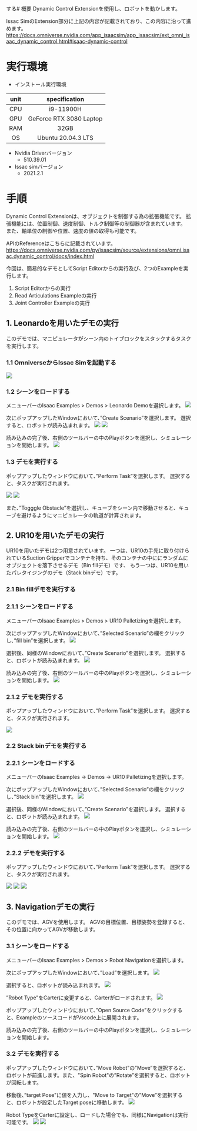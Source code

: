 する# 概要
Dynamic Control Extensionを使用し、ロボットを動かします。

Issac SimのExtension部分に上記の内容が記載されており、この内容に沿って進めます。
https://docs.omniverse.nvidia.com/app_isaacsim/app_isaacsim/ext_omni_isaac_dynamic_control.html#isaac-dynamic-control

# 実行環境

- インストール実行環境

| unit       |       specification | 
|:-----------------:|:------------------:|
| CPU         | i9-11900H |  
| GPU         | GeForce RTX 3080 Laptop|  
| RAM         | 32GB | 
| OS         | Ubuntu 20.04.3 LTS  |

- Nvidia Driverバージョン
   - 510.39.01
- Issac simバージョン
   - 2021.2.1


# 手順
Dynamic Control Extensionは、オブジェクトを制御する為の拡張機能です。
拡張機能には、位置制御、速度制御、トルク制御等の制御器が含まれています。
また、軸単位の制御や位置、速度の値の取得も可能です。

APIのReferenceはこちらに記載されています。
https://docs.omniverse.nvidia.com/py/isaacsim/source/extensions/omni.isaac.dynamic_control/docs/index.html

今回は、簡易的なデモとしてScript Editorからの実行及び、2つのExampleを実行します。

1. Script Editorからの実行
2. Read Articulations Exampleの実行
3. Joint Controller Exampleの実行










## 1. Leonardoを用いたデモの実行
このデモでは、マニピュレータがシーン内のトイブロックをスタックするタスクを実行します。

### 1.1 OmniverseからIssac Simを起動する
![](https://storage.googleapis.com/zenn-user-upload/a1927915e055-20220213.png)

### 1.2 シーンをロードする
メニューバーのIsaac Examples > Demos > Leonardo Demoを選択します。
![](https://storage.googleapis.com/zenn-user-upload/98726aebe525-20220502.png)

次にポップアップしたWindowにおいて、”Create Scenario”を選択します。
選択すると、ロボットが読み込まれます。
![](https://storage.googleapis.com/zenn-user-upload/511fa644f73f-20220502.png)
![](https://storage.googleapis.com/zenn-user-upload/6e17150b67df-20220502.png)

読み込みの完了後、右側のツールバーの中のPlayボタンを選択し、シミュレーションを開始します。
![](https://storage.googleapis.com/zenn-user-upload/65630663277a-20220502.png)

### 1.3 デモを実行する
ポップアップしたウィンドウにおいて、”Perform Task”を選択します。
選択すると、タスクが実行されます。

![](https://storage.googleapis.com/zenn-user-upload/d086ea9fccca-20220502.png)
![](https://storage.googleapis.com/zenn-user-upload/64ce7f9439ef-20220502.png)

また、”Togggle Obstacle”を選択し、キューブをシーン内で移動させると、キューブを避けるようにマニピュレータの軌道が計算されます。

## 2. UR10を用いたデモの実行 
UR10を用いたデモは2つ用意されています。
一つは、UR10の手先に取り付けられているSuction Gripperでコンテナを持ち、そのコンテナの中ににランダムにオブジェクトを落下させるデモ（Bin fillデモ）です、
もう一つは、UR10を用いたパレタイジングのデモ（Stack binデモ）です。

### 2.1 Bin fillデモを実行する
### 2.1.1 シーンをロードする
メニューバーのIsaac Examples > Demos > UR10 Palletizingを選択します。

次にポップアップしたWindowにおいて、”Selected Scenario”の欄をクリックし、”fill bin”を選択します。
![](https://storage.googleapis.com/zenn-user-upload/a10cd4783ef4-20220502.png)

選択後、同様のWindowにおいて、”Create Scenario”を選択します。
選択すると、ロボットが読み込まれます。
![](https://storage.googleapis.com/zenn-user-upload/f497caede827-20220502.png)

読み込みの完了後、右側のツールバーの中のPlayボタンを選択し、シミュレーションを開始します。
![](https://storage.googleapis.com/zenn-user-upload/3e7f8cb4fbee-20220502.png)

### 2.1.2 デモを実行する
ポップアップしたウィンドウにおいて、”Perform Task”を選択します。
選択すると、タスクが実行されます。

![](https://storage.googleapis.com/zenn-user-upload/5050efefe5aa-20220502.png)

### 2.2 Stack binデモを実行する
### 2.2.1 シーンをロードする
メニューバーのIsaac Examples -> Demos -> UR10 Palletizingを選択します。

次にポップアップしたWindowにおいて、”Selected Scenario”の欄をクリックし、”Stack bin”を選択します。
![](https://storage.googleapis.com/zenn-user-upload/75252f8bc916-20220502.png)

選択後、同様のWindowにおいて、”Create Scenario”を選択します。
選択すると、ロボットが読み込まれます。
![](https://storage.googleapis.com/zenn-user-upload/a2af61a652d7-20220502.png)

読み込みの完了後、右側のツールバーの中のPlayボタンを選択し、シミュレーションを開始します。
![](https://storage.googleapis.com/zenn-user-upload/a39d86881711-20220502.png)

### 2.2.2 デモを実行する
ポップアップしたウィンドウにおいて、”Perform Task”を選択します。
選択すると、タスクが実行されます。

![](https://storage.googleapis.com/zenn-user-upload/af7bed8dcec5-20220502.png)
![](https://storage.googleapis.com/zenn-user-upload/ea03ffc7d42c-20220502.png)
![](https://storage.googleapis.com/zenn-user-upload/991dd0056e11-20220502.png)

## 3. Navigationデモの実行
このデモでは、AGVを使用します。
AGVの目標位置、目標姿勢を登録すると、その位置に向かってAGVが移動します。

### 3.1 シーンをロードする
メニューバーのIsaac Examples > Demos > Robot Navigationを選択します。

次にポップアップしたWindowにおいて、”Load”を選択します。
![](https://storage.googleapis.com/zenn-user-upload/784a1ac77a10-20220502.png)

選択すると、ロボットが読み込まれます。
![](https://storage.googleapis.com/zenn-user-upload/2b6b1a2d7464-20220502.png)

”Robot Type”をCarterに変更すると、Carterがロードされます。
![](https://storage.googleapis.com/zenn-user-upload/8d81949c7425-20220502.png)

ポップアップしたウィンドウにおいて、”Open Source Code”をクリックすると、ExampleのソースコードがVscode上に展開されます。

読み込みの完了後、右側のツールバーの中のPlayボタンを選択し、シミュレーションを開始します。


### 3.2 デモを実行する
ポップアップしたウィンドウにおいて、”Move Robot"の”Move”を選択すると、ロボットが前進します。また、"Spin Robot"の”Rotate”を選択すると、ロボットが回転します。

移動後、”target Pose"に値を入力し、"Move to Target"の”Move”を選択すると、ロボットが設定したTarget poseに移動します。
![](https://storage.googleapis.com/zenn-user-upload/0fe3e5bdbdf1-20220502.png)

Robot TypeをCarterに設定し、ロードした場合でも、同様にNavigationは実行可能です。
![](https://storage.googleapis.com/zenn-user-upload/bb23521a7e79-20220502.png)
![](https://storage.googleapis.com/zenn-user-upload/ca2b906076ed-20220502.png)











